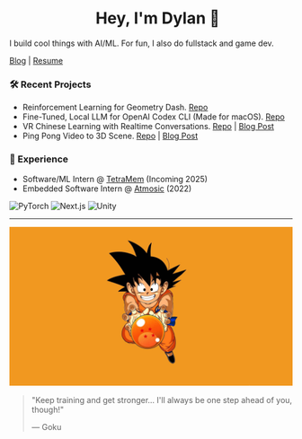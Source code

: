 <div id="toc">
  <ul align="center" style="list-style: none">
    <summary>
      <h1>
        Hey, I'm Dylan 👋
      </h1>
    </summary>
  </ul>
</div>

I build cool things with AI/ML. For fun, I also do fullstack and game dev.

[Blog](https://blog.dylanlu.com) | [Resume](https://dylanlu.com/resume.pdf)

### 🛠️ Recent Projects

- Reinforcement Learning for Geometry Dash. [Repo](https://github.com/ThePickleGawd/geometry-dash-ai)
- Fine-Tuned, Local LLM for OpenAI Codex CLI (Made for macOS). [Repo](https://github.com/ThePickleGawd/CLI-O)
- VR Chinese Learning with Realtime Conversations. [Repo](https://github.com/ThePickleGawd/run-from-duo) | [Blog Post](https://blog.dylanlu.com/run-from-duo/)
- Ping Pong Video to 3D Scene. [Repo](https://github.com/ccs-cs1l-f24/SLAM-TT) | [Blog Post](https://blog.dylanlu.com/slam-tt/)

### 💼 Experience
- Software/ML Intern @ [TetraMem](https://www.tetramem.com/technology) (Incoming 2025)
- Embedded Software Intern @ [Atmosic](https://atmosic.com/technology) (2022)

![PyTorch](https://img.shields.io/badge/PyTorch-EE4C2C?style=for-the-badge&logo=pytorch&logoColor=white)
![Next.js](https://img.shields.io/badge/Next.js-000000?style=for-the-badge&logo=nextdotjs&logoColor=white)
![Unity](https://img.shields.io/badge/Unity-000000?style=for-the-badge&logo=unity&logoColor=white)

---

[![Goku](https://raw.githubusercontent.com/ThePickleGawd/ThePickleGawd/main/docs/goku-kid.jpg)](https://blog.dylanlu.com)

> "Keep training and get stronger... I'll always be one step ahead of you, though!"
> 
> — Goku
